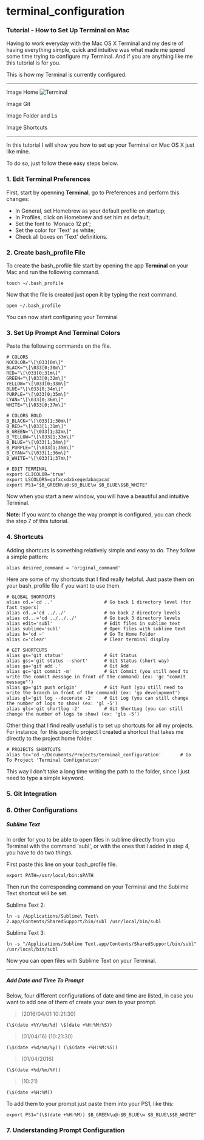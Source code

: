 # terminal_configuration
### Tutorial - How to Set Up Terminal on Mac

Having to work everyday with the Mac OS X Terminal and my desire of having everything simple, quick and intuitive was what made me spend some time trying to configure my Terminal. And if you are anything like me this tutorial is for you. 

This is how my Terminal is currently configured.

---

Image Home ![Terminal]()

Image Git

Image Folder and Ls

Image Shortcuts

---

In this tutorial I will show you how to set up your Terminal on Mac OS X just like mine. 

To do so, just follow these easy steps below.

### 1. Edit Terminal Preferences

First, start by openning **Terminal**, go to Preferences and perform this changes:

* In General, set Homebrew as your default profile on startup;
* In Profiles, click on Homebrew and set him as default;
* Set the font to 'Monaco 12 pt';
* Set the color for 'Text' as white;
* Check all boxes on 'Text' definitions.

### 2. Create bash_profile File

To create the bash_profile file start by opening the app **Terminal** on your Mac and run the following command.
	
	touch ~/.bash_profile

Now that the file is created just open it by typing the next command.

	open ~/.bash_profile

You can now start configuring your Terminal

### 3. Set Up Prompt And Terminal Colors

Paste the following commands on the file.

	# COLORS
	NOCOLOR="\[\033[0m\]"
	BLACK="\[\033[0;30m\]"
	RED="\[\033[0;31m\]"
	GREEN="\[\033[0;32m\]"
	YELLOW="\[\033[0;33m\]"
	BLUE="\[\033[0;34m\]"
	PURPLE="\[\033[0;35m\]"
	CYAN="\[\033[0;36m\]"
	WHITE="\[\033[0;37m\]"

	# COLORS BOLD
	B_BLACK="\[\033[1;30m\]"
	B_RED="\[\033[1;31m\]"
	B_GREEN="\[\033[1;32m\]"
	B_YELLOW="\[\033[1;33m\]"
	B_BLUE="\[\033[1;34m\]"
	B_PURPLE="\[\033[1;35m\]"
	B_CYAN="\[\033[1;36m\]"
	B_WHITE="\[\033[1;37m\]"

	# EDIT TERMINAL
	export CLICOLOR='true'
	export LSCOLORS=gafxcxdxbxegedabagacad
	export PS1="$B_GREEN\u@:$B_BLUE\w $B_BLUE\$$B_WHITE"

Now when you start a new window, you will have a beautiful and intuitive Terminal.

**Note:** If you want to change the way prompt is configured, you can check the step 7 of this tutorial.

### 4. Shortcuts

Adding shortcuts is something relatively simple and easy to do. They follow a simple pattern:

	alias desired_command = 'original_command'
	
Here are some of my shortcuts that I find really helpful. Just paste them on your bash_profile file if you want to use them.

	# GLOBAL SHORTCUTS
	alias cd.='cd ..'   				# Go back 1 directory level (for fast typers)
	alias cd..='cd ../../'   			# Go back 2 directory levels
	alias cd...='cd ../../../'  		# Go back 3 directory levels
	alias edit='subl'               	# Edit files in sublime text
	alias sublime='subl'            	# Open files with sublime text
	alias h='cd ~'                  	# Go To Home Folder
	alias c='clear'                 	# Clear terminal display

	# GIT SHORTCUTS
	alias gs='git status'				# Git Status
	alias gss='git status --short'		# Git Status (short way)
	alias ga='git add .'				# Git Add
	alias gc='git commit -m'			# Git Commit (you still need to write the commit message in front of the command) (ex: 'gc "commit message"')
	alias gp='git push origin'			# Git Push (you still need to write the branch in front of the command) (ex: 'gp development')
	alias gl='git log --decorate -2' 	# Git Log (you can still change the number of logs to show) (ex: 'gl -5')
	alias gls='git shortlog -2' 		# Git ShortLog (you can still change the number of logs to show) (ex: 'gls -5')

Other thing that I find really useful is to set up shortcuts for all my projects. For instance, for this specific project I created a shortcut that takes me directly to the project home folder. 

	# PROJECTS SHORTCUTS
	alias tc='cd ~/Documents/Projects/terminal_configuration' 		# Go To Project 'Terminal Configuration'

This way I don't take a long time writing the path to the folder, since I just need to type a simple keyword.

### 5. Git Integration

### 6. Other Configurations

##### Sublime Text

In order for you to be able to open files in sublime directly from you Terminal with the command 'subl', or with the ones that I added in step 4, you have to do two things.

First paste this line on your bash_profile file.

	export PATH=/usr/local/bin:$PATH

Then run the corresponding command on your Terminal and the Sublime Text shortcut will be set.

Sublime Text 2: 
	
	ln -s /Applications/Sublime\ Text\ 2.app/Contents/SharedSupport/bin/subl /usr/local/bin/subl

Sublime Text 3: 
	
	ln -s "/Applications/Sublime Text.app/Contents/SharedSupport/bin/subl" /usr/local/bin/subl

Now you can open files with Sublime Text on your Terminal.

---

##### Add Date and Time To Prompt

Below, four different configurations of date and time are listed, in case you want to add one of them of create your own to your prompt.

> (2016/04/01 10:21:30)
	
	(\$(date +%Y/%m/%d) \$(date +%H:%M:%S))

> (01/04/16) (10:21:30)
	
	(\$(date +%d/%m/%y)) (\$(date +%H:%M:%S))

> (01/04/2016)

	(\$(date +%d/%m/%Y))

> (10:21)

	(\$(date +%H:%M))

To add them to your prompt just paste them into your PS1, like this:

	export PS1="(\$(date +%H:%M)) $B_GREEN\u@:$B_BLUE\w $B_BLUE\$$B_WHITE"

### 7. Understanding Prompt Configuration

